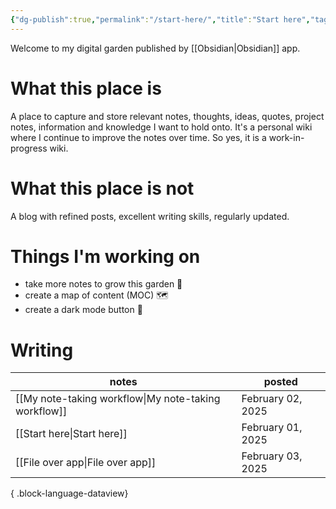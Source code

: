 ```yaml
---
{"dg-publish":true,"permalink":"/start-here/","title":"Start here","tags":["gardenEntry"],"noteIcon":"1","created":"2025-02-03T18:27:02.257+11:00","updated":"2025-02-04T00:14:02.540+11:00"}
---
```


Welcome to my digital garden published by [[Obsidian\|Obsidian]] app. 
# What this place is
A place to capture and store relevant notes, thoughts, ideas, quotes, project notes, information and knowledge I want to hold onto. 
It's a personal wiki where I continue to improve the notes over time. So yes, it is a work-in-progress wiki. 
# What this place is not
A blog with refined posts, excellent writing skills, regularly updated.
# Things I'm working on
- take more notes to grow this garden 🌳
- create a map of content (MOC) 🗺️
- create a dark mode button  🦉

# Writing 
| notes                                                   | posted            |
| ------------------------------------------------------- | ----------------- |
| [[My note-taking workflow\|My note-taking workflow]] | February 02, 2025 |
| [[Start here\|Start here]]                           | February 01, 2025 |
| [[File over app\|File over app]]                     | February 03, 2025 |

{ .block-language-dataview}


